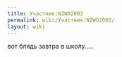 ```yaml
---
title: Участник:NZWO2002
permalink: wiki/Участник:NZWO2002/
layout: wiki
---
```


вот блядь завтра в школу.....
